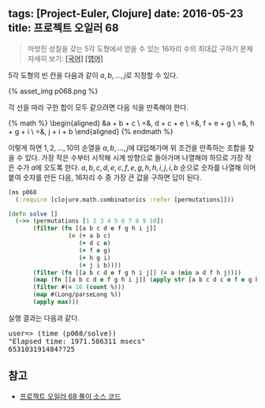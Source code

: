 tags: [Project-Euler, Clojure]
date: 2016-05-23
title: 프로젝트 오일러 68
---
> 마방진 성질을 갖는 5각 도형에서 얻을 수 있는 16자리 수의 최대값 구하기
> 문제 자세히 보기: [[국어]](http://euler.synap.co.kr/prob_detail.php?id=68) [[영어]](https://projecteuler.net/problem=68)

5각 도형의 빈 칸을 다음과 같이 $a, b, ..., j$로 지정할 수 있다.

{% asset_img p068.png %}

<!--more-->
각 선을 따라 구한 합이 모두 같으려면 다음 식을 만족해야 한다.

{% math %}
\begin{aligned}
  &a + b + c \\
  =&\,  d + c + e \\
  =&\,  f + e + g \\
  =&\,  h + g + i \\
  =&\,  j + i + b
\end{aligned}
{% endmath %}

이렇게 하면 $1, 2, ..., 10$의 순열을 $a, b, ..., j$에 대입해가며 위 조건을 만족하는 조합을 찾을 수 있다. 가장 작은 수부터 시작해 시계 방향으로 돌아가며 나열해야 하므로 가장 작은 수가 $a$에 오도록 한다. $a, b, c, d, e, c, f, e, g, h, h, i, j, i, b$ 순으로 숫자를 나열해 이어붙여 숫자를 만든 다음, 16자리 수 중 가장 큰 값을 구하면 답이 된다.

```clojure
(ns p068
  (:require [clojure.math.combinatorics :refer [permutations]]))

(defn solve []
  (->> (permutations [1 2 3 4 5 6 7 8 9 10])
       (filter (fn [[a b c d e f g h i j]]
                 (= (+ a b c)
                    (+ d c e)
                    (+ f e g)
                    (+ h g i)
                    (+ j i b))))
       (filter (fn [[a b c d e f g h i j]] (= a (min a d f h j))))
       (map (fn [[a b c d e f g h i j]] (apply str [a b c d c e f e g h g i j i b])))
       (filter #(= 16 (count %)))
       (map #(Long/parseLong %))
       (apply max)))
```

실행 결과는 다음과 같다.

<pre class="console">
user=> (time (p068/solve))
"Elapsed time: 1971.586311 msecs"
653103191484??25
</pre>

## 참고
* [프로젝트 오일러 68 풀이 소스 코드](https://github.com/ntalbs/euler/blob/master/src/p068.clj)
